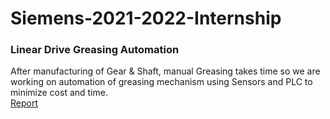 # Siemens-2021-2022-Internship
### Linear Drive Greasing Automation
After manufacturing of Gear & Shaft, manual Greasing takes time so we are working on automation of greasing mechanism using Sensors and PLC to minimize cost and time.</br>
[Report](https://github.com/PSoni8/Siemens-2021-2022-Internship/blob/main/Final%20Linear%20Drive.pdf)
